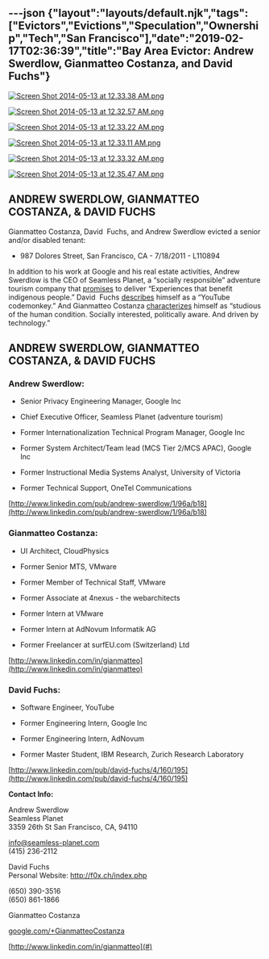 ---json
{"layout":"layouts/default.njk","tags":["Evictors","Evictions","Speculation","Ownership","Tech","San Francisco"],"date":"2019-02-17T02:36:39","title":"Bay Area Evictor: Andrew Swerdlow, Gianmatteo Costanza, and David Fuchs"}
---

[![Screen Shot 2014-05-13 at 12.33.38 AM.png](https://images.squarespace-cdn.com/content/v1/52b7d7a6e4b0b3e376ac8ea2/1399966157514-00V2S3IDVH7EGXDHU6IV/ke17ZwdGBToddI8pDm48kDdQbjtGuxZvySG4-cMjcntZw-zPPgdn4jUwVcJE1ZvWhcwhEtWJXoshNdA9f1qD7R6SWOyAW0y1cpSTASaRj-wILRFo2qUV6anw4Ln3aPpcuO37m9hhzYGGRr4l3uBotw/Screen+Shot+2014-05-13+at+12.33.38+AM.png)](https://images.squarespace-cdn.com/content/v1/52b7d7a6e4b0b3e376ac8ea2/1399966157514-00V2S3IDVH7EGXDHU6IV/ke17ZwdGBToddI8pDm48kDdQbjtGuxZvySG4-cMjcntZw-zPPgdn4jUwVcJE1ZvWhcwhEtWJXoshNdA9f1qD7R6SWOyAW0y1cpSTASaRj-wILRFo2qUV6anw4Ln3aPpcuO37m9hhzYGGRr4l3uBotw/Screen+Shot+2014-05-13+at+12.33.38+AM.png) 

[![Screen Shot 2014-05-13 at 12.32.57 AM.png](https://images.squarespace-cdn.com/content/v1/52b7d7a6e4b0b3e376ac8ea2/1399966153377-HRUX3KROE8ET89CFXYPL/ke17ZwdGBToddI8pDm48kL0x1f6V4EFoMJTu9YdhpoBZw-zPPgdn4jUwVcJE1ZvWEtT5uBSRWt4vQZAgTJucoTqqXjS3CfNDSuuf31e0tVGUopejkID580KX33qNI-aMVvgtJ-pwV9a7KZkRx8eJEKQvevUbj177dmcMs1F0H-0/Screen+Shot+2014-05-13+at+12.32.57+AM.png)](https://images.squarespace-cdn.com/content/v1/52b7d7a6e4b0b3e376ac8ea2/1399966153377-HRUX3KROE8ET89CFXYPL/ke17ZwdGBToddI8pDm48kL0x1f6V4EFoMJTu9YdhpoBZw-zPPgdn4jUwVcJE1ZvWEtT5uBSRWt4vQZAgTJucoTqqXjS3CfNDSuuf31e0tVGUopejkID580KX33qNI-aMVvgtJ-pwV9a7KZkRx8eJEKQvevUbj177dmcMs1F0H-0/Screen+Shot+2014-05-13+at+12.32.57+AM.png) 

[![Screen Shot 2014-05-13 at 12.33.22 AM.png](https://images.squarespace-cdn.com/content/v1/52b7d7a6e4b0b3e376ac8ea2/1399966155060-F1PBWSWTZVEUXP973LTD/ke17ZwdGBToddI8pDm48kB4flAWGnp_vvsuHEnstinVZw-zPPgdn4jUwVcJE1ZvWhcwhEtWJXoshNdA9f1qD7Rb66VC8y5UmDKESC3gpGyWcf9X3efWVsr03jzGfWcfy0KTeYkHSXZDj3FYM-vc08Q/Screen+Shot+2014-05-13+at+12.33.22+AM.png)](https://images.squarespace-cdn.com/content/v1/52b7d7a6e4b0b3e376ac8ea2/1399966155060-F1PBWSWTZVEUXP973LTD/ke17ZwdGBToddI8pDm48kB4flAWGnp_vvsuHEnstinVZw-zPPgdn4jUwVcJE1ZvWhcwhEtWJXoshNdA9f1qD7Rb66VC8y5UmDKESC3gpGyWcf9X3efWVsr03jzGfWcfy0KTeYkHSXZDj3FYM-vc08Q/Screen+Shot+2014-05-13+at+12.33.22+AM.png) 

[![Screen Shot 2014-05-13 at 12.33.11 AM.png](https://images.squarespace-cdn.com/content/v1/52b7d7a6e4b0b3e376ac8ea2/1399966159554-P6RBUO7675HTXYV6IC1V/ke17ZwdGBToddI8pDm48kDOdvtKsvvBXe4VMY_B19-lZw-zPPgdn4jUwVcJE1ZvWQUxwkmyExglNqGp0IvTJZUJFbgE-7XRK3dMEBRBhUpx82YF6xrbmdf_fm3B1zRhoHJcdMd1Tyy1AVIWQD5xAahaDerbfMsMENbIn84alq-I/Screen+Shot+2014-05-13+at+12.33.11+AM.png)](https://images.squarespace-cdn.com/content/v1/52b7d7a6e4b0b3e376ac8ea2/1399966159554-P6RBUO7675HTXYV6IC1V/ke17ZwdGBToddI8pDm48kDOdvtKsvvBXe4VMY_B19-lZw-zPPgdn4jUwVcJE1ZvWQUxwkmyExglNqGp0IvTJZUJFbgE-7XRK3dMEBRBhUpx82YF6xrbmdf_fm3B1zRhoHJcdMd1Tyy1AVIWQD5xAahaDerbfMsMENbIn84alq-I/Screen+Shot+2014-05-13+at+12.33.11+AM.png) 

[![Screen Shot 2014-05-13 at 12.33.32 AM.png](https://images.squarespace-cdn.com/content/v1/52b7d7a6e4b0b3e376ac8ea2/1399966155981-DRJCSYWB5PJWXRPQN2LR/ke17ZwdGBToddI8pDm48kGJSHH4MldiKFEFTfJ0pU7NZw-zPPgdn4jUwVcJE1ZvWhcwhEtWJXoshNdA9f1qD7XxG-9FZQiNMT_ZdcQnlMXav9aBbpVpd6mFJ8t_mXv2Oc8ZlO1HULPQH3xPOzDWjoQ/Screen+Shot+2014-05-13+at+12.33.32+AM.png)](https://images.squarespace-cdn.com/content/v1/52b7d7a6e4b0b3e376ac8ea2/1399966155981-DRJCSYWB5PJWXRPQN2LR/ke17ZwdGBToddI8pDm48kGJSHH4MldiKFEFTfJ0pU7NZw-zPPgdn4jUwVcJE1ZvWhcwhEtWJXoshNdA9f1qD7XxG-9FZQiNMT_ZdcQnlMXav9aBbpVpd6mFJ8t_mXv2Oc8ZlO1HULPQH3xPOzDWjoQ/Screen+Shot+2014-05-13+at+12.33.32+AM.png) 

[![Screen Shot 2014-05-13 at 12.35.47 AM.png](https://images.squarespace-cdn.com/content/v1/52b7d7a6e4b0b3e376ac8ea2/1399966230362-N7QG3Q1NSS3SJ652ALK5/ke17ZwdGBToddI8pDm48kDdLtC2Sn1JiBfzR8kay6GFZw-zPPgdn4jUwVcJE1ZvWhcwhEtWJXoshNdA9f1qD7Rb66VC8y5UmDKESC3gpGyVB6LJ7PYNFYtEK0aofZ1uRihx-t9pnLTVrdIVOXQkBZQ/Screen+Shot+2014-05-13+at+12.35.47+AM.png)](https://images.squarespace-cdn.com/content/v1/52b7d7a6e4b0b3e376ac8ea2/1399966230362-N7QG3Q1NSS3SJ652ALK5/ke17ZwdGBToddI8pDm48kDdLtC2Sn1JiBfzR8kay6GFZw-zPPgdn4jUwVcJE1ZvWhcwhEtWJXoshNdA9f1qD7Rb66VC8y5UmDKESC3gpGyVB6LJ7PYNFYtEK0aofZ1uRihx-t9pnLTVrdIVOXQkBZQ/Screen+Shot+2014-05-13+at+12.35.47+AM.png) 

**ANDREW SWERDLOW, GIANMATTEO COSTANZA, & DAVID FUCHS**
-------------------------------------------------------

Gianmatteo Costanza, David  Fuchs, and Andrew Swerdlow evicted a senior and/or disabled tenant:

*   987 Dolores Street, San Francisco, CA - 7/18/2011 - L110894
    

In addition to his work at Google and his real estate activities, Andrew Swerdlow is the CEO of Seamless Planet, a “socially responsible” adventure tourism company that [promises](http://seamlessplanet.com/pages/about-us) to deliver “Experiences that benefit indigenous people.” David  Fuchs [describes](http://www.linkedin.com/pub/david-fuchs/4/160/195) himself as a “YouTube codemonkey.” And Gianmatteo Costanza [characterizes](https://plus.google.com/+GianmatteoCostanza/about) himself as “studious of the human condition. Socially interested, politically aware. And driven by technology.”

**ANDREW SWERDLOW, GIANMATTEO COSTANZA, & DAVID FUCHS**
-------------------------------------------------------

### **Andrew Swerdlow:**

*   Senior Privacy Engineering Manager, Google Inc
    
*   Chief Executive Officer, Seamless Planet (adventure tourism)
    
*   Former Internationalization Technical Program Manager, Google Inc
    
*   Former System Architect/Team lead (MCS Tier 2/MCS APAC), Google Inc
    
*   Former Instructional Media Systems Analyst, University of Victoria
    
*   Former Technical Support, OneTel Communications 
    

 [http://www.linkedin.com/pub/andrew-swerdlow/1/96a/b18](http://www.linkedin.com/pub/andrew-swerdlow/1/96a/b18)

### **Gianmatteo Costanza:**

*   UI Architect, CloudPhysics
    
*   Former Senior MTS, VMware 
    
*   Former Member of Technical Staff, VMware 
    
*   Former Associate at 4nexus - the webarchitects 
    
*   Former Intern at VMware 
    
*   Former Intern at AdNovum Informatik AG 
    
*   Former Freelancer at surfEU.com (Switzerland) Ltd
    

[http://www.linkedin.com/in/gianmatteo](http://www.linkedin.com/in/gianmatteo)

### David Fuchs:

*   Software Engineer, YouTube
    
*   Former Engineering Intern, Google Inc
    
*   Former Engineering Intern, AdNovum
    
*   Former Master Student, IBM Research, Zurich Research Laboratory
    

 [http://www.linkedin.com/pub/david-fuchs/4/160/195](http://www.linkedin.com/pub/david-fuchs/4/160/195)

  
**Contact Info:**

Andrew Swerdlow  
Seamless Planet  
3359 26th St San Francisco, CA, 94110

[info@seamless-planet.com](#)  
(415) 236-2112

David Fuchs  
Personal Website: http://f0x.ch/index.php

(650) 390-3516  
(650) 861-1866

Gianmatteo Costanza

[google.com/+GianmatteoCostanza](#)

[http://www.linkedin.com/in/gianmatteo](#)
